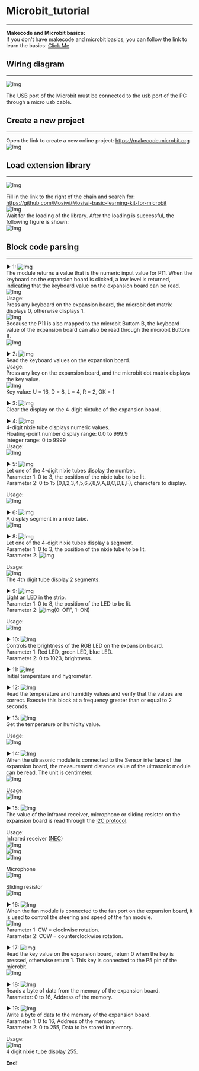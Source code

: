 # Microbit_tutorial    
-------------------
**Makecode and Microbit basics:**    
If you don't have makecode and microbit basics, you can follow the link to learn the basics: [Click Me](https://docs.mosiwi.com/en/latest/microbit/M1D0000_microbit_mainboard/M1D0000_microbit_mainboard.html)    

## Wiring diagram        
-----------------
![Img](./Micobit_img/1img.jpg)   

The USB port of the Microbit must be connected to the usb port of the PC through a micro usb cable.   

## Create a new project      
-----------------------          
Open the link to create a new online project: <https://makecode.microbit.org>     
![Img](./Micobit_img/2img.png)  
  
## Load extension library      
-------------------------
![Img](./Micobit_img/3img.png)  

Fill in the link to the right of the chain and search for: <https://github.com/Mosiwi/Mosiwi-basic-learning-kit-for-microbit>     
![Img](./Micobit_img/4img.png)         
Wait for the loading of the library. After the loading is successful, the following figure is shown:   
![Img](./Micobit_img/5img.png)       

## Block code parsing        
---------------------
▶ 1: ![Img](./Micobit_img/6img.png)     
The module returns a value that is the numeric input value for P11. When the keyboard on the expansion board is clicked, a low level is returned, indicating that the keyboard value on the expansion board can be read.        
![Img](./Micobit_img/7img.jpg)     
Usage:      
Press any keyboard on the expansion board, the microbit dot matrix displays 0, otherwise displays 1.    
![Img](./Micobit_img/8img.png)   
Because the P11 is also mapped to the microbit Buttom B, the keyboard value of the expansion board can also be read through the microbit Buttom B.     
![Img](./Micobit_img/9img.png)       


▶ 2: ![Img](./Micobit_img/10img.png)      
Read the keyboard values on the expansion board.     
Usage:   
Press any key on the expansion board, and the microbit dot matrix displays the key value.       
![Img](./Micobit_img/11img.png)      
Key value: U = 16, D = 8, L = 4, R = 2, OK = 1   

▶ 3: ![Img](./Micobit_img/12img.png)     
Clear the display on the 4-digit nixtube of the expansion board.   

▶ 4: ![Img](./Micobit_img/13img.png)   
4-digit nixie tube displays numeric values.   
Floating-point number display range: 0.0 to 999.9     
Integer range: 0 to 9999    
Usage:   
![Img](./Micobit_img/14img.png)     

▶ 5: ![Img](./Micobit_img/15img.png)   
Let one of the 4-digit nixie tubes display the number.   
Parameter 1: 0 to 3, the position of the nixie tube to be lit.   
Parameter 2: 0 to 15 (0,1,2,3,4,5,6,7,8,9,A,B,C,D,E,F), characters to display.   

Usage:   
![Img](./Micobit_img/16img.png)   

▶ 6: ![Img](./Micobit_img/17img.png)   
A display segment in a nixie tube.       
![Img](./Micobit_img/18img.png)   

▶ 8: ![Img](./Micobit_img/19img.png)    
Let one of the 4-digit nixie tubes display a segment.   
Parameter 1: 0 to 3, the position of the nixie tube to be lit.   
Parameter 2: ![Img](./Micobit_img/17img.png)     

Usage:   
![Img](./Micobit_img/20img.png)    
The 4th digit tube display 2 segments.    

▶ 9: ![Img](./Micobit_img/21img.png)   
Light an LED in the strip.  
Parameter 1: 0 to 8, the position of the LED to be lit.   
Parameter 2: ![Img](./Micobit_img/22img.png)(0: OFF, 1: ON)      

Usage:   
![Img](./Micobit_img/23img.png)       

▶ 10: ![Img](./Micobit_img/24img.png)    
Controls the brightness of the RGB LED on the expansion board.    
Parameter 1: Red LED, green LED, blue LED.     
Parameter 2: 0 to 1023, brightness.   

▶ 11: ![Img](./Micobit_img/25img.png)     
Initial temperature and hygrometer.    

▶ 12: ![Img](./Micobit_img/26img.png)   
Read the temperature and humidity values and verify that the values are correct. Execute this block at a frequency greater than or equal to 2 seconds.        

▶ 13: ![Img](./Micobit_img/27img.png)      
Get the temperature or humidity value.   

Usage:   
![Img](./Micobit_img/28img.png)     

▶ 14: ![Img](./Micobit_img/29img.png)   
When the ultrasonic module is connected to the Sensor interface of the expansion board, the measurement distance value of the ultrasonic module can be read. The unit is centimeter.           
![Img](./Micobit_img/30img.jpg)     

Usage:     
![Img](./Micobit_img/31img.png)   

▶ 15: ![Img](./Micobit_img/32img.png)     
The value of the infrared receiver, microphone or sliding resistor on the expansion board is read through the [I2C protocol](../../C1E0000_3in1_basic_learning_shield/C1E0000_3in1_basic_learning_shield.md#io-expand).        

Usage:   
Infrared receiver ([NEC](https://docs.mosiwi.com/en/latest/resource/nec_communication_protocol/nec_communication_protocol.html))   
![Img](./Micobit_img/33img.png)    
![Img](./Micobit_img/34img.jpg)     
![Img](./Micobit_img/40img.png)     

Microphone    
![Img](./Micobit_img/35img.png)    

Sliding resistor   
![Img](./Micobit_img/36img.png)    

▶ 16: ![Img](./Micobit_img/44img.png)      
When the fan module is connected to the fan port on the expansion board, it is used to control the steering and speed of the fan module.    
![Img](./Micobit_img/45img.jpg)     
Parameter 1: CW = clockwise rotation.     
Parameter 2: CCW = counterclockwise rotation.    

▶ 17: ![Img](./Micobit_img/37img.png)     
Read the key value on the expansion board, return 0 when the key is pressed, otherwise return 1. This key is connected to the P5 pin of the microbit.   
![Img](./Micobit_img/38img.jpg)     

▶ 18: ![Img](./Micobit_img/41img.png)      
Reads a byte of data from the memory of the expansion board.    
Parameter: 0 to 16, Address of the memory.     

▶ 19: ![Img](./Micobit_img/42img.png)    
Write a byte of data to the memory of the expansion board.   
Parameter 1: 0 to 16, Address of the memory.      
Parameter 2: 0 to 255, Data to be stored in memory.  

Usage:     
![Img](./Micobit_img/43img.png)     
4 digit nixie tube display 255.   

**End!**    
   

